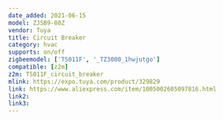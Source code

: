 ```yaml
---
date_added: 2021-06-15
model: ZJSB9-80Z
vendor: Tuya
title: Circuit Breaker
category: hvac
supports: on/off
zigbeemodel: ['TS011F', '_TZ3000_1hwjutgo']
compatible: [z2m]
z2m: TS011F_circuit_breaker
mlink: https://expo.tuya.com/product/329829
link: https://www.aliexpress.com/item/1005002605097816.html
link2: 
link3: 
---
```

